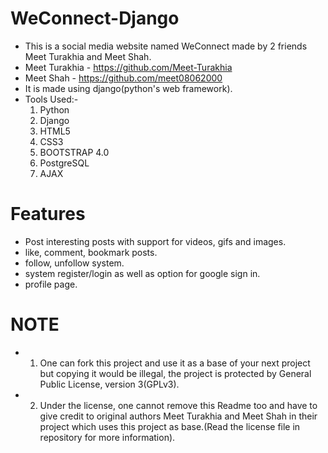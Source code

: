 # WeConnect-Django
- This is a social media website named WeConnect made by 2 friends Meet Turakhia and Meet Shah.
- Meet Turakhia - https://github.com/Meet-Turakhia
- Meet Shah - https://github.com/meet08062000
- It is made using django(python's web framework).
- Tools Used:-
  1. Python
  2. Django
  3. HTML5
  4. CSS3
  5. BOOTSTRAP 4.0
  6. PostgreSQL
  7. AJAX
# Features
- Post interesting posts with support for videos, gifs and images.
- like, comment, bookmark posts.
- follow, unfollow system.
- system register/login as well as option for google sign in.
- profile page.
# NOTE  
- 1. One can fork this project and use it as a base of your next project but copying it would be illegal, the project is protected by General Public License, 
     version 3(GPLv3).
- 2. Under the license, one cannot remove this Readme too and have to give credit to original authors Meet Turakhia and Meet Shah in their project which uses this project
     as base.(Read the license file in repository for more information).
